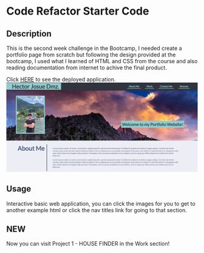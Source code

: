 # Code Refactor Starter Code

## Description

This is the second week challenge in the Bootcamp, I needed create a portfolio page from scratch but following the design provided at the bootcamp, I used what I learned of HTML and CSS from the course and also reading documentation from internet to achive the final product.

Click [HERE](https://hectorhjdh.github.io/My-personal-Portfolio/) to see the deployed application.
![Screenshot of the Portfolio](./assets/images/Portfolio.PNG)

## Usage

Interactive basic web application, you can click the images for you to get to another example html or click the nav titles link for going to that section.

## NEW

Now you can visit Project 1 - HOUSE FINDER in the Work section!

